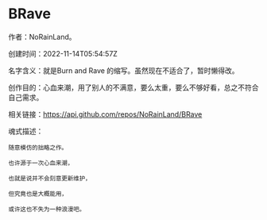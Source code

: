 # BRave

作者：NoRainLand。

创建时间：2022-11-14T05:54:57Z

名字含义：就是Burn and Rave 的缩写。虽然现在不适合了，暂时懒得改。

创作目的：心血来潮，用了别人的不满意，要么太重，要么不够好看，总之不符合自己需求。

相关链接：https://api.github.com/repos/NoRainLand/BRave

魂式描述：

    随意模仿的拙略之作。

    也许源于一次心血来潮，

    也就是说并不会刻意更新维护，

    但究竟也是大概能用，

    或许这也不失为一种浪漫吧。
